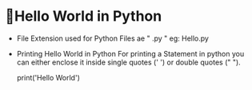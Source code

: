 # 🤝Hello World in Python
- File Extension used for Python Files ae " .py "
  eg: Hello.py

- Printing Hello World in Python
  For printing a Statement in python you can either enclose it inside single quotes (' ') or double quotes (" ").

  print('Hello World') 
